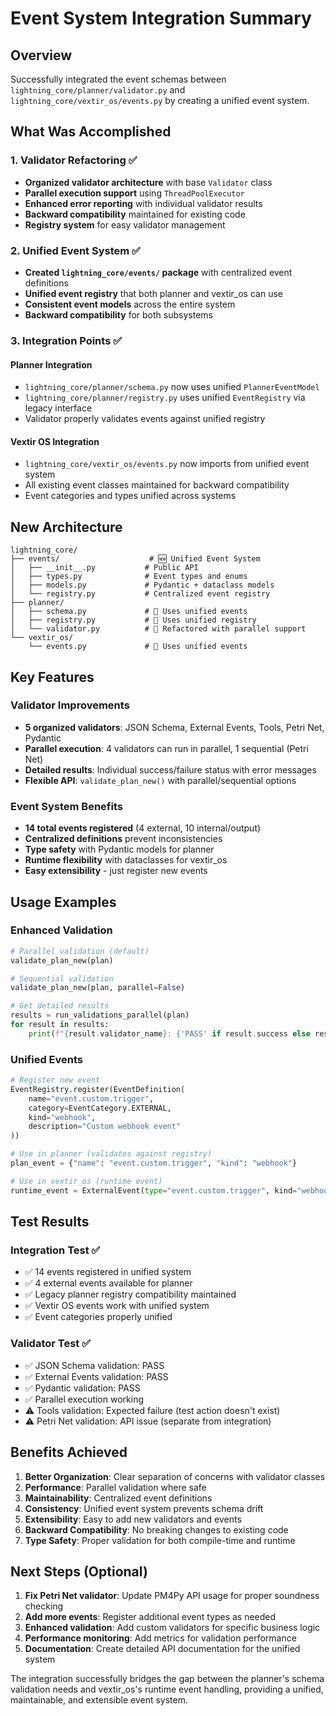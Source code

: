 # Event System Integration Summary

## Overview

Successfully integrated the event schemas between `lightning_core/planner/validator.py` and `lightning_core/vextir_os/events.py` by creating a unified event system.

## What Was Accomplished

### 1. Validator Refactoring ✅
- **Organized validator architecture** with base `Validator` class
- **Parallel execution support** using `ThreadPoolExecutor`
- **Enhanced error reporting** with individual validator results
- **Backward compatibility** maintained for existing code
- **Registry system** for easy validator management

### 2. Unified Event System ✅
- **Created `lightning_core/events/` package** with centralized event definitions
- **Unified event registry** that both planner and vextir_os can use
- **Consistent event models** across the entire system
- **Backward compatibility** for both subsystems

### 3. Integration Points ✅

#### Planner Integration
- `lightning_core/planner/schema.py` now uses unified `PlannerEventModel`
- `lightning_core/planner/registry.py` uses unified `EventRegistry` via legacy interface
- Validator properly validates events against unified registry

#### Vextir OS Integration  
- `lightning_core/vextir_os/events.py` now imports from unified event system
- All existing event classes maintained for backward compatibility
- Event categories and types unified across systems

## New Architecture

```
lightning_core/
├── events/                    # 🆕 Unified Event System
│   ├── __init__.py           # Public API
│   ├── types.py              # Event types and enums
│   ├── models.py             # Pydantic + dataclass models
│   └── registry.py           # Centralized event registry
├── planner/
│   ├── schema.py             # 🔄 Uses unified events
│   ├── registry.py           # 🔄 Uses unified registry
│   └── validator.py          # 🔄 Refactored with parallel support
└── vextir_os/
    └── events.py             # 🔄 Uses unified events
```

## Key Features

### Validator Improvements
- **5 organized validators**: JSON Schema, External Events, Tools, Petri Net, Pydantic
- **Parallel execution**: 4 validators can run in parallel, 1 sequential (Petri Net)
- **Detailed results**: Individual success/failure status with error messages
- **Flexible API**: `validate_plan_new()` with parallel/sequential options

### Event System Benefits
- **14 total events registered** (4 external, 10 internal/output)
- **Centralized definitions** prevent inconsistencies
- **Type safety** with Pydantic models for planner
- **Runtime flexibility** with dataclasses for vextir_os
- **Easy extensibility** - just register new events

## Usage Examples

### Enhanced Validation
```python
# Parallel validation (default)
validate_plan_new(plan)

# Sequential validation
validate_plan_new(plan, parallel=False)

# Get detailed results
results = run_validations_parallel(plan)
for result in results:
    print(f"{result.validator_name}: {'PASS' if result.success else result.error_message}")
```

### Unified Events
```python
# Register new event
EventRegistry.register(EventDefinition(
    name="event.custom.trigger",
    category=EventCategory.EXTERNAL,
    kind="webhook",
    description="Custom webhook event"
))

# Use in planner (validates against registry)
plan_event = {"name": "event.custom.trigger", "kind": "webhook"}

# Use in vextir_os (runtime event)
runtime_event = ExternalEvent(type="event.custom.trigger", kind="webhook")
```

## Test Results

### Integration Test ✅
- ✅ 14 events registered in unified system
- ✅ 4 external events available for planner
- ✅ Legacy planner registry compatibility maintained
- ✅ Vextir OS events work with unified system
- ✅ Event categories properly unified

### Validator Test ✅
- ✅ JSON Schema validation: PASS
- ✅ External Events validation: PASS  
- ✅ Pydantic validation: PASS
- ✅ Parallel execution working
- ⚠️ Tools validation: Expected failure (test action doesn't exist)
- ⚠️ Petri Net validation: API issue (separate from integration)

## Benefits Achieved

1. **Better Organization**: Clear separation of concerns with validator classes
2. **Performance**: Parallel validation where safe
3. **Maintainability**: Centralized event definitions
4. **Consistency**: Unified event system prevents schema drift
5. **Extensibility**: Easy to add new validators and events
6. **Backward Compatibility**: No breaking changes to existing code
7. **Type Safety**: Proper validation for both compile-time and runtime

## Next Steps (Optional)

1. **Fix Petri Net validator**: Update PM4Py API usage for proper soundness checking
2. **Add more events**: Register additional event types as needed
3. **Enhanced validation**: Add custom validators for specific business logic
4. **Performance monitoring**: Add metrics for validation performance
5. **Documentation**: Create detailed API documentation for the unified system

The integration successfully bridges the gap between the planner's schema validation needs and vextir_os's runtime event handling, providing a unified, maintainable, and extensible event system.
